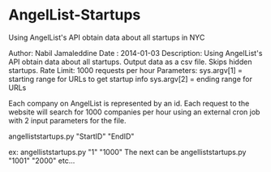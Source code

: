 AngelList-Startups
==================

Using AngelList's API obtain data about all startups in NYC

Author: Nabil Jamaleddine
Date  : 2014-01-03
Description: Using AngelList's API obtain data about all startups.
Output data as a csv file. Skips hidden startups.
Rate Limit: 1000 requests per hour
Parameters: sys.argv[1] = starting range for URLs to get startup info
						sys.argv[2] = ending range for URLs
						

Each company on AngelList is represented by an id. 
Each request to the website will search for 1000 companies per hour using an external cron job with 2 input parameters for the file. 

angelliststartups.py "StartID" "EndID"

ex: angelliststartups.py "1" "1000"
The next can be angelliststartups.py "1001" "2000" etc...
